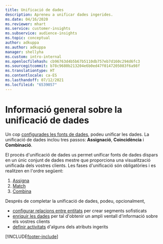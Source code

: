 ```yaml
---
title: Unificació de dades
description: Apreneu a unificar dades ingerides.
ms.date: 04/16/2020
ms.reviewer: mhart
ms.service: customer-insights
ms.subservice: audience-insights
ms.topic: conceptual
author: adkuppa
ms.author: adkuppa
manager: shellyha
ms.custom: intro-internal
ms.openlocfilehash: cb96763d4b5b67b5110db757eb7d160c294d6fc3
ms.sourcegitcommit: b78c9680b213204e6b0ed47f0147205083f6a98f
ms.translationtype: HT
ms.contentlocale: ca-ES
ms.lasthandoff: 07/12/2021
ms.locfileid: "6539057"
---
```

# <a name="data-unification-overview"></a>Informació general sobre la unificació de dades

Un cop [configurades les fonts de dades](data-sources.md), podeu unificar les dades. La unificació de dades inclou tres passos: **Assignació**, **Coincidència** i **Combinació**.

El procés d'unificació de dades us permet unificar fonts de dades dispars en un únic conjunt de dades mestre que proporciona una visualització unificada dels vostres clients. Les fases d'unificació són obligatòries i es realitzen en l'ordre següent:

1. [Assigna](map-entities.md)
2. [Match](match-entities.md)
3. [Combina](merge-entities.md)

Després de completar la unificació de dades, podeu, opcionalment,

- [configurar relacions entre entitats](relationships.md) per crear segments sofisticats
- [enriquir les dades](enrichment-hub.md) per tal d'obtenir un ampli ventall d'informació sobre els vostres clients
- [definir activitats](activities.md) d'alguns dels atributs ingerits


[!INCLUDE[footer-include](../includes/footer-banner.md)]